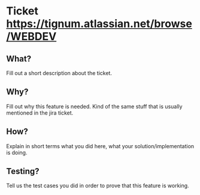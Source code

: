 # Ticket https://tignum.atlassian.net/browse/WEBDEV

## What?

Fill out a short description about the ticket.

## Why?

Fill out why this feature is needed. Kind of the same stuff that is usually mentioned in the jira ticket.

## How?

Explain in short terms what you did here, what your solution/implementation is doing.

## Testing?

Tell us the test cases you did in order to prove that this feature is working.